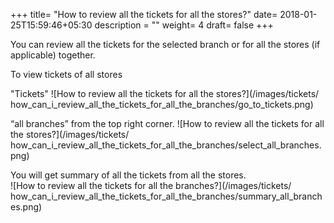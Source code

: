 +++
title= "How to review all the tickets for all the stores?"
date= 2018-01-25T15:59:46+05:30
description = ""
weight= 4
draft= false
+++


You can review all the tickets for the selected branch or for all the stores (if applicable) together.

To view tickets of all stores

"Tickets" 
![How to review all the tickets for all the stores?](/images/tickets/ how_can_i_review_all_the_tickets_for_all_the_branches/go_to_tickets.png)

“all branches” from the top right corner.
![How to review all the tickets for all the stores?](/images/tickets/ how_can_i_review_all_the_tickets_for_all_the_branches/select_all_branches.png)

You will get summary of all the tickets from all the stores.       
![How to review all the tickets for all the branches?](/images/tickets/ how_can_i_review_all_the_tickets_for_all_the_branches/summary_all_branches.png)
